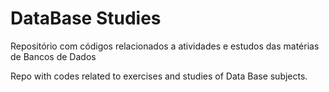 # DataBase Studies

Repositório com códigos relacionados a atividades e estudos das matérias de Bancos de Dados

Repo with codes related to exercises and studies of Data Base subjects.

